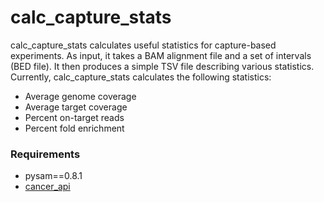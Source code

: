 # calc_capture_stats

calc_capture_stats calculates useful statistics for capture-based experiments. As input, it takes a BAM alignment file and a set of intervals (BED file). It then produces a simple TSV file describing various statistics. Currently, calc_capture_stats calculates the following statistics:

- Average genome coverage
- Average target coverage
- Percent on-target reads
- Percent fold enrichment

### Requirements

- pysam==0.8.1
- [cancer_api](https://github.com/brunogrande/cancer_api)
